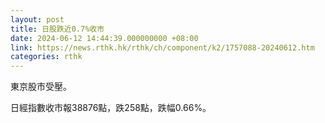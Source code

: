 ```yaml
---
layout: post
title: 日股跌近0.7%收市
date: 2024-06-12 14:44:39.000000000 +08:00
link: https://news.rthk.hk/rthk/ch/component/k2/1757088-20240612.htm
categories: rthk
---
```


東京股市受壓。

日經指數收市報38876點，跌258點，跌幅0.66%。
